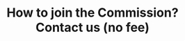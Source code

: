 ---
title : "How to join the Commission? Contact us (no fee)"
bg_image: "images/backgrounds/contact-us-bg.jpg"
form_action: "#" # works with https://formspree
name: "Name"
email: "Email"
message: "Message"
submit: "Submit"


# custom style
custom_class: "" 
custom_attributes: "" 
custom_css: ""
---